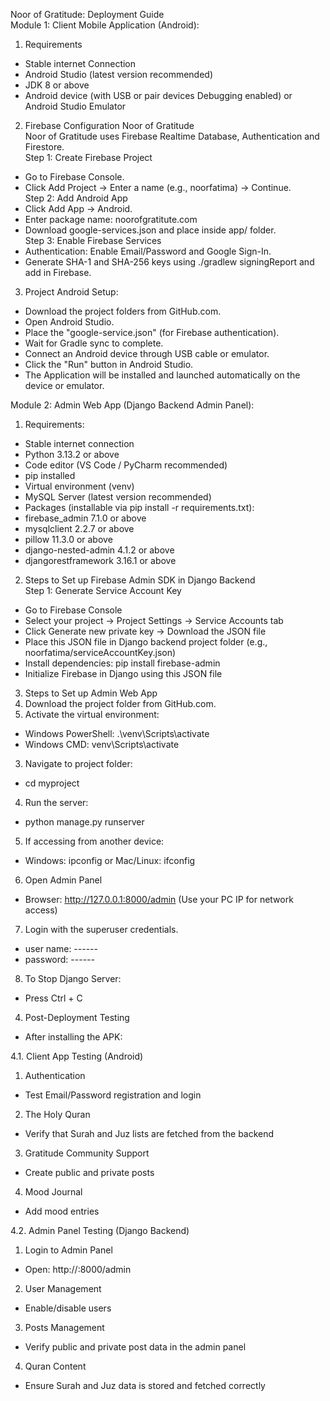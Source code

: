 Noor of Gratitude: Deployment Guide <br>
Module 1: Client Mobile Application (Android): <br>
1. Requirements <br>
- Stable internet Connection <br>
- Android Studio (latest version recommended) <br>
- JDK 8 or above <br>
- Android device (with USB or pair devices Debugging enabled) or Android Studio Emulator <br>

2. Firebase Configuration Noor of Gratitude <br>
Noor of Gratitude uses Firebase Realtime Database, Authentication and Firestore. <br>
Step 1: Create Firebase Project <br>
- Go to Firebase Console. <br>
- Click Add Project → Enter a name (e.g., noorfatima) → Continue. <br>
Step 2: Add Android App <br>
- Click Add App → Android. <br>
- Enter package name: noorofgratitute.com <br>
- Download google-services.json and place inside app/ folder. <br>
Step 3: Enable Firebase Services <br>
- Authentication: Enable Email/Password and Google Sign-In. <br>
- Generate SHA-1 and SHA-256 keys using ./gradlew signingReport and add in Firebase. <br>

3. Project Android Setup: <br>
- Download the project folders from GitHub.com. <br>
- Open Android Studio. <br>
- Place the "google-service.json" (for Firebase authentication). <br>
- Wait for Gradle sync to complete. <br>
- Connect an Android device through USB cable or emulator. <br>
- Click the "Run" button in Android Studio. <br>
- The Application will be installed and launched automatically on the device or emulator. <br>

Module 2: Admin Web App (Django Backend Admin Panel): <br>
1. Requirements: <br>
- Stable internet connection <br>
- Python 3.13.2 or above <br>
- Code editor (VS Code / PyCharm recommended) <br>
- pip installed <br>
- Virtual environment (venv) <br>
- MySQL Server (latest version recommended) <br>
- Packages (installable via pip install -r requirements.txt): <br>
- firebase_admin 7.1.0 or above <br>
- mysqlclient 2.2.7 or above <br>
- pillow 11.3.0 or above <br>
- django-nested-admin 4.1.2 or above <br>
- djangorestframework 3.16.1 or above <br>

2. Steps to Set up Firebase Admin SDK in Django Backend <br>
Step 1: Generate Service Account Key <br>
- Go to Firebase Console <br>
- Select your project → Project Settings → Service Accounts tab <br>
- Click Generate new private key → Download the JSON file <br>
- Place this JSON file in Django backend project folder (e.g., noorfatima/serviceAccountKey.json) <br>
- Install dependencies: pip install firebase-admin <br>
- Initialize Firebase in Django using this JSON file <br>

3. Steps to Set up Admin Web App <br>
1. Download the project folder from GitHub.com. <br>
2. Activate the virtual environment: <br>
- Windows PowerShell: .\venv\Scripts\activate <br>
- Windows CMD: venv\Scripts\activate <br>
3. Navigate to project folder: <br>
- cd myproject <br>
4. Run the server: <br>
- python manage.py runserver <br>
5. If accessing from another device: <br>
- Windows: ipconfig or Mac/Linux: ifconfig <br>
6. Open Admin Panel <br>
- Browser: http://127.0.0.1:8000/admin (Use your PC IP for network access) <br>
7. Login with the superuser credentials. <br>
- user name: ------ <br>
- password: ------ <br>
8. To Stop Django Server: <br>
- Press Ctrl + C <br>

4. Post-Deployment Testing <br>
- After installing the APK: <br>

4.1. Client App Testing (Android) <br>
1. Authentication <br>
- Test Email/Password registration and login <br>
2. The Holy Quran <br>
- Verify that Surah and Juz lists are fetched from the backend <br>
3. Gratitude Community Support <br>
- Create public and private posts <br>
4. Mood Journal <br>
- Add mood entries <br>

4.2. Admin Panel Testing (Django Backend) <br>
1. Login to Admin Panel <br>
- Open: http://<your-ip-address>:8000/admin <br>
2. User Management <br>
- Enable/disable users <br>
3. Posts Management <br>
- Verify public and private post data in the admin panel <br>
4. Quran Content <br>
- Ensure Surah and Juz data is stored and fetched correctly <br>
